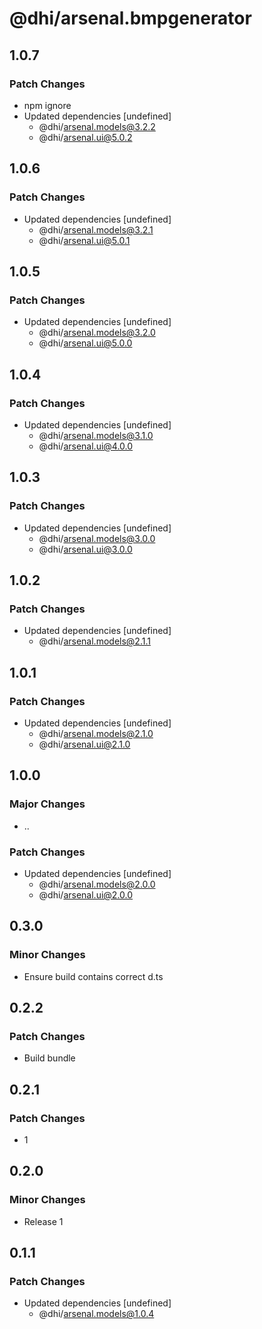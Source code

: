 # @dhi/arsenal.bmpgenerator

## 1.0.7

### Patch Changes

- npm ignore
- Updated dependencies [undefined]
  - @dhi/arsenal.models@3.2.2
  - @dhi/arsenal.ui@5.0.2

## 1.0.6

### Patch Changes

- Updated dependencies [undefined]
  - @dhi/arsenal.models@3.2.1
  - @dhi/arsenal.ui@5.0.1

## 1.0.5

### Patch Changes

- Updated dependencies [undefined]
  - @dhi/arsenal.models@3.2.0
  - @dhi/arsenal.ui@5.0.0

## 1.0.4

### Patch Changes

- Updated dependencies [undefined]
  - @dhi/arsenal.models@3.1.0
  - @dhi/arsenal.ui@4.0.0

## 1.0.3

### Patch Changes

- Updated dependencies [undefined]
  - @dhi/arsenal.models@3.0.0
  - @dhi/arsenal.ui@3.0.0

## 1.0.2

### Patch Changes

- Updated dependencies [undefined]
  - @dhi/arsenal.models@2.1.1

## 1.0.1

### Patch Changes

- Updated dependencies [undefined]
  - @dhi/arsenal.models@2.1.0
  - @dhi/arsenal.ui@2.1.0

## 1.0.0

### Major Changes

- ..

### Patch Changes

- Updated dependencies [undefined]
  - @dhi/arsenal.models@2.0.0
  - @dhi/arsenal.ui@2.0.0

## 0.3.0

### Minor Changes

- Ensure build contains correct d.ts

## 0.2.2

### Patch Changes

- Build bundle

## 0.2.1

### Patch Changes

- 1

## 0.2.0

### Minor Changes

- Release 1

## 0.1.1

### Patch Changes

- Updated dependencies [undefined]
  - @dhi/arsenal.models@1.0.4
